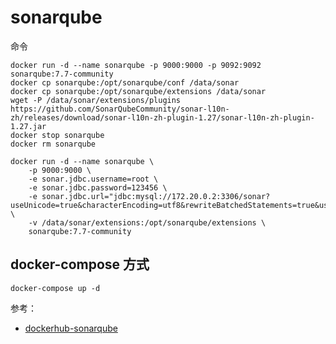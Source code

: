 # sonarqube

命令

```shell
docker run -d --name sonarqube -p 9000:9000 -p 9092:9092 sonarqube:7.7-community
docker cp sonarqube:/opt/sonarqube/conf /data/sonar
docker cp sonarqube:/opt/sonarqube/extensions /data/sonar
wget -P /data/sonar/extensions/plugins https://github.com/SonarQubeCommunity/sonar-l10n-zh/releases/download/sonar-l10n-zh-plugin-1.27/sonar-l10n-zh-plugin-1.27.jar
docker stop sonarqube
docker rm sonarqube
```

```shell
docker run -d --name sonarqube \
    -p 9000:9000 \
    -e sonar.jdbc.username=root \
    -e sonar.jdbc.password=123456 \
    -e sonar.jdbc.url="jdbc:mysql://172.20.0.2:3306/sonar?useUnicode=true&characterEncoding=utf8&rewriteBatchedStatements=true&useConfigs=maxPerformance&useSSL=false" \
    -v /data/sonar/extensions:/opt/sonarqube/extensions \
    sonarqube:7.7-community
```

## docker-compose 方式

```shell
docker-compose up -d
```

参考：
- [dockerhub-sonarqube](https://hub.docker.com/_/sonarqube/)